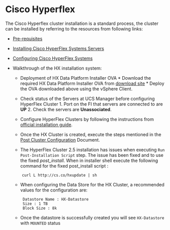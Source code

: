 # Cisco Hyperflex

The Cisco Hyperflex cluster installation is a standard process, the cluster can be installed by referring to the resources from following links:

* [Pre-requisites](https://www.cisco.com/c/en/us/td/docs/hyperconverged_systems/HyperFlex_HX_DataPlatformSoftware/Installation_VMWare_ESXi/2_5/b_HyperFlexSystems_Installation_Guide_for_VMware_ESXi_2_5/b_HyperFlexSystems_GettingStartedGuide_2_5_chapter_01.html)
    
* [Installing Cisco HyperFlex Systems Servers](https://www.cisco.com/c/en/us/td/docs/hyperconverged_systems/HyperFlex_HX_DataPlatformSoftware/Installation_VMWare_ESXi/2_5/b_HyperFlexSystems_Installation_Guide_for_VMware_ESXi_2_5/b_HyperFlexSystems_GettingStartedGuide_2_5_chapter_010.html)
    
* [Configuring Cisco HyperFlex Systems](https://www.cisco.com/c/en/us/td/docs/hyperconverged_systems/HyperFlex_HX_DataPlatformSoftware/Installation_VMWare_ESXi/2_5/b_HyperFlexSystems_Installation_Guide_for_VMware_ESXi_2_5/b_HyperFlexSystems_GettingStartedGuide_2_5_chapter_011.html)

* Walkthrough of the HX installation system:

    * Deployment of HX Data Platform Installer OVA 
            * Download the required HX Data Platform Installer OVA from [download site](https://software.cisco.com/download/home/286305544/type/286305994/release/3.0%25281e%2529?catid=286305510)
            * Deploy the OVA downloaded above using the vSphere Client.
    
    * Check status of the Servers at UCS Manager before configuring HyperFlex Cluster
            1. Port on the FI that servers are connected to are **UP**
            2. Check the servers are **Unassociated**.
        
    * Configure HyperFlex Clusters by following the instructions from [official installation guide](https://www.cisco.com/c/en/us/td/docs/hyperconverged_systems/HyperFlex_HX_DataPlatformSoftware/Installation_VMWare_ESXi/2_5/b_HyperFlexSystems_Installation_Guide_for_VMware_ESXi_2_5/b_HyperFlexSystems_GettingStartedGuide_2_5_chapter_011.html).
  
  
    * Once the HX Cluster is created, execute the steps mentioned in the [Post Cluster Configuration](https://www.cisco.com/c/en/us/td/docs/hyperconverged_systems/HyperFlex_HX_DataPlatformSoftware/Installation_VMWare_ESXi/2_5/b_HyperFlexSystems_Installation_Guide_for_VMware_ESXi_2_5/b_HyperFlexSystems_GettingStartedGuide_2_5_chapter_0100.html) Document.
    
    * The HyperFlex Cluster 2.5 installation has issues when executing `Run Post-Installation Script` step. The issue has been fixed and to use the fixed _post_install_. When in installer shell execute the following command for the fixed post_install script :
    
    ```shell
        curl ­L http://cs.co/hxupdate | sh
    ```
    
    * When configuring the Data Store for the HX Cluster, a recommended values for the configuration are:
        ```shell
         Datastore Name : HX-Datastore
         Size : 1 TB
         Block Size : 8k
        ```
    
    * Once the datastore is successfully created you will see `HX-Datastore` with `MOUNTED` status